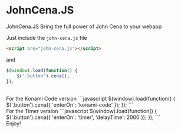 # JohnCena.JS
JohnCena.JS Bring the full power of John Cena to your webapp

Just include the <code>john-cena.js</code> file
<br>

```html
<script src="john-cena.js"></script>
```

and <br>
```javascript
$(window).load(function() {
	$('.button').cena();
});
```

<br>
For the Konami Code version
```javascript
$(window).load(function() {
	$('.button').cena({
		'enterOn': 'konami-code'
	});
});
```

<br> 
For the Timer version
```javascript
$(window).load(function() {
	$('.button').cena({
		'enterOn': 'timer',
		'delayTime': 2000
	});
});
```

<br>
Enjoy!



